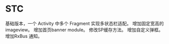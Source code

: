 # STC
基础版本，一个 Activity 中多个 Fragment 实现多状态栏适配。
增加固定宽高的imageview。
增加首页banner module。
修改SP缓存方法。
增加自定义弹框。
增加RxBus 通知。
